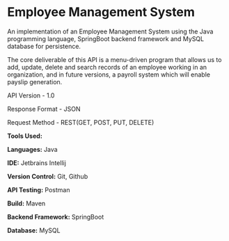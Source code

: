 # Employee Management System

An implementation of an Employee Management System using the Java programming language, SpringBoot backend framework and MySQL database for persistence.  

The core deliverable of this API is a menu-driven program that allows us to add, update, delete and search records of an employee working in an organization, and in future versions, a payroll system which will enable payslip generation.

API Version - 1.0

Response Format - JSON

Request Method - REST(GET, POST, PUT, DELETE)

**Tools Used:**

**Languages:** Java

**IDE:** Jetbrains Intellij

**Version Control:** Git, Github

**API Testing:** Postman

**Build:** Maven

**Backend Framework:** SpringBoot

**Database:** MySQL
